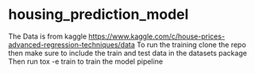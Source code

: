 # housing_prediction_model

The Data is from kaggle https://www.kaggle.com/c/house-prices-advanced-regression-techniques/data
To run the training clone the repo then make sure to include the train and test data in the datasets package
Then run tox -e train to train the model pipeline

